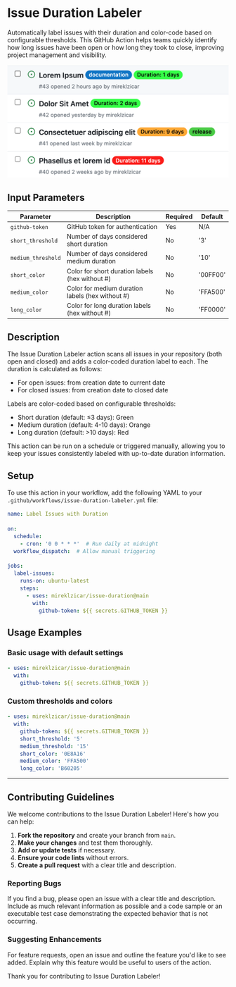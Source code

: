 # Issue Duration Labeler

Automatically label issues with their duration and color-code based on configurable thresholds. This GitHub Action helps teams quickly identify how long issues have been open or how long they took to close, improving project management and visibility.

![](issue-duration-preview.png)

## Input Parameters

| Parameter | Description | Required | Default |
|-----------|-------------|----------|---------|
| `github-token` | GitHub token for authentication | Yes | N/A |
| `short_threshold` | Number of days considered short duration | No | '3' |
| `medium_threshold` | Number of days considered medium duration | No | '10' |
| `short_color` | Color for short duration labels (hex without #) | No | '00FF00' |
| `medium_color` | Color for medium duration labels (hex without #) | No | 'FFA500' |
| `long_color` | Color for long duration labels (hex without #) | No | 'FF0000' |

## Description

The Issue Duration Labeler action scans all issues in your repository (both open and closed) and adds a color-coded duration label to each. The duration is calculated as follows:
- For open issues: from creation date to current date
- For closed issues: from creation date to closed date

Labels are color-coded based on configurable thresholds:
- Short duration (default: ≤3 days): Green
- Medium duration (default: 4-10 days): Orange
- Long duration (default: >10 days): Red

This action can be run on a schedule or triggered manually, allowing you to keep your issues consistently labeled with up-to-date duration information.

## Setup

To use this action in your workflow, add the following YAML to your `.github/workflows/issue-duration-labeler.yml` file:

```yaml
name: Label Issues with Duration

on:
  schedule:
    - cron: '0 0 * * *'  # Run daily at midnight
  workflow_dispatch:  # Allow manual triggering

jobs:
  label-issues:
    runs-on: ubuntu-latest
    steps:
      - uses: mireklzicar/issue-duration@main
        with:
          github-token: ${{ secrets.GITHUB_TOKEN }}
```

## Usage Examples

### Basic usage with default settings

```yaml
- uses: mireklzicar/issue-duration@main
  with:
    github-token: ${{ secrets.GITHUB_TOKEN }}
```

### Custom thresholds and colors

```yaml
- uses: mireklzicar/issue-duration@main
  with:
    github-token: ${{ secrets.GITHUB_TOKEN }}
    short_threshold: '5'
    medium_threshold: '15'
    short_color: '0E8A16'
    medium_color: 'FFA500'
    long_color: 'B60205'
```

---

## Contributing Guidelines

We welcome contributions to the Issue Duration Labeler! Here's how you can help:

1. **Fork the repository** and create your branch from `main`.
2. **Make your changes** and test them thoroughly.
3. **Add or update tests** if necessary.
4. **Ensure your code lints** without errors.
5. **Create a pull request** with a clear title and description.

### Reporting Bugs

If you find a bug, please open an issue with a clear title and description. Include as much relevant information as possible and a code sample or an executable test case demonstrating the expected behavior that is not occurring.

### Suggesting Enhancements

For feature requests, open an issue and outline the feature you'd like to see added. Explain why this feature would be useful to users of the action.

Thank you for contributing to Issue Duration Labeler!
